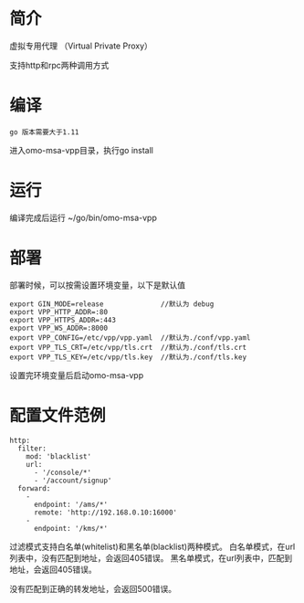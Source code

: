 # 简介 

虚拟专用代理 （Virtual Private Proxy）

支持http和rpc两种调用方式

# 编译

`go 版本需要大于1.11`

进入omo-msa-vpp目录，执行go install

# 运行
编译完成后运行 ~/go/bin/omo-msa-vpp


# 部署

部署时候，可以按需设置环境变量，以下是默认值

```
export GIN_MODE=release              //默认为 debug
export VPP_HTTP_ADDR=:80
export VPP_HTTPS_ADDR=:443
export VPP_WS_ADDR=:8000
export VPP_CONFIG=/etc/vpp/vpp.yaml  //默认为./conf/vpp.yaml
export VPP_TLS_CRT=/etc/vpp/tls.crt  //默认为./conf/tls.crt
export VPP_TLS_KEY=/etc/vpp/tls.key  //默认为./conf/tls.key
```

设置完环境变量后启动omo-msa-vpp

# 配置文件范例


```
http:
  filter:
    mod: 'blacklist'
    url:
      - '/console/*'
      - '/account/signup'
  forward:
    -
      endpoint: '/ams/*'
      remote: 'http://192.168.0.10:16000'
    -
      endpoint: '/kms/*'
```

过滤模式支持白名单(whitelist)和黑名单(blacklist)两种模式。
白名单模式，在url列表中，没有匹配到地址，会返回405错误。
黑名单模式，在url列表中，匹配到地址，会返回405错误。

没有匹配到正确的转发地址，会返回500错误。




